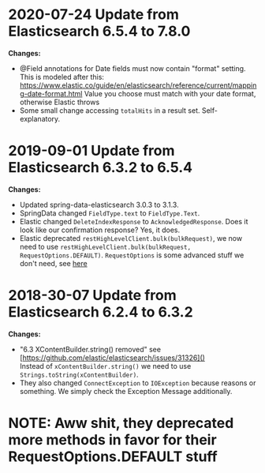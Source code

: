 # 2020-07-24 Update from Elasticsearch 6.5.4 to 7.8.0

**Changes:**

- @Field annotations for Date fields must now contain "format" setting. This is modeled after this:
  https://www.elastic.co/guide/en/elasticsearch/reference/current/mapping-date-format.html
  Value you choose must match with your date format, otherwise Elastic throws
- Some small change accessing `totalHits` in a result set. Self-explanatory.



# 2019-09-01 Update from Elasticsearch 6.3.2 to 6.5.4

**Changes:**

- Updated spring-data-elasticsearch 3.0.3 to 3.1.3.
- SpringData changed `FieldType.text` to `FieldType.Text`.
- Elastic changed `DeleteIndexResponse` to `AcknowledgedResponse`. Does it look like our confirmation response? Yes, it does.
- Elastic deprecated `restHighLevelClient.bulk(bulkRequest)`, we now need to use `restHighLevelClient.bulk(bulkRequest, RequestOptions.DEFAULT)`.
  `RequestOptions` is some advanced stuff we don't need, see [here](https://www.elastic.co/guide/en/elasticsearch/client/java-rest/current/java-rest-hight-getting-started-request-options.html)  



# 2018-30-07 Update from Elasticsearch 6.2.4 to 6.3.2

**Changes:**

* "6.3 XContentBuilder.string() removed" see [https://github.com/elastic/elasticsearch/issues/31326]()<br>
  Instead of `xContentBuilder.string()` we need to use `Strings.toString(xContentBuilder)`.
* They also changed `ConnectException` to `IOException` because reasons or something. We simply check the Exception Message
  additionally.



# NOTE: Aww shit, they deprecated more methods in favor for their RequestOptions.DEFAULT stuff 
